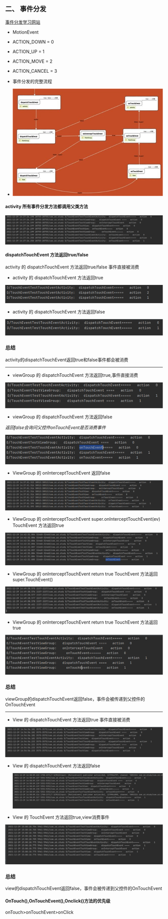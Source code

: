## 二、 事件分发

[事件分发学习网站](https://www.cnblogs.com/chengxuyinli/p/9979826.html)


- MotionEvent
- ACTION_DOWN = 0
- ACTION_UP = 1
- ACTION_MOVE = 2
- ACTION_CANCEL = 3

- 事件分发的完整流程
- ![viewGroup的dispatchTouchEvent返回true](../img/事件分发/完整流程.png)

#### activity  所有事件分发方法都调用父类方法

![activity的dispatchTouchEvent返回true](../img/事件分发/normal_process.png)


#### dispatchTouchEvent 方法返回true/false

activity 的 dispatchTouchEvent 方法返回true/false 事件直接被消费

- activity 的 dispatchTouchEvent 方法返回true

![activity的dispatchTouchEvent返回true](../img/事件分发/activity_disPatch_return_true.png)

- activity 的 dispatchTouchEvent 方法返回false

![activity的dispatchTouchEvent返回false](../img/事件分发/activity_disPatch_return_false.png)

### 总结 ###

activity的dispatchTouchEvent返回true和false事件都会被消费

***

- viewGroup 的 dispatchTouchEvent 方法返回true,事件直接消费

![viewGroup的dispatchTouchEvent返回true](../img/事件分发/viewGroup_disPatch_return_true.png)

- viewGroup 的 dispatchTouchEvent 方法返回false

*返回false会询问父控件onTouchEvent是否消费事件*

![viewGroup的dispatchTouchEvent返回false](../img/事件分发/viewGroup_disPatch_return_false.png)

- ViewGroup 的 onInterceptTouchEvent 返回false

![viewGroup的onInterceptTouchEvent返回true](../img/事件分发/viewGroup_intercept_return_false.png)

- ViewGroup 的 onInterceptTouchEvent super.onInterceptTouchEvent(ev)
  TouchEvent 方法返回true

![view的dispatchTouchEvent返回true](../img/事件分发/viewGroup_superonintercept_onTouchEvent_return_true.png)

- ViewGroup 的 onInterceptTouchEvent return true TouchEvent
  方法返回super.TouchEvent()

![view的dispatchTouchEvent返回true](../img/事件分发/viewGroup_onIntercept_return_true_touchevent_super.png)

- ViewGroup 的 onInterceptTouchEvent return true TouchEvent 方法返回true

![view的dispatchTouchEvent返回true](../img/事件分发/viewGroup_onIntercept_return_true_touchevent_return_true.png)

### 总结 ###

viewGroup的dispatchTouchEvent返回false，事件会被传递到父控件的OnTouchEvent

***

- View 的 dispatchTouchEvent 方法返回true 事件直接被消费

![view的dispatchTouchEvent返回true](../img/事件分发/view_disPatch_return_true.png)

- View 的 dispatchTouchEvent 方法返回false

  ![view的dispatchTouchEvent返回true](../img/事件分发/view_disPatch_return_false.png)

- View 的 TouchEvent 方法返回true,view消费事件

![view的dispatchTouchEvent返回true](../img/事件分发/view_touch_event_return_true.png)

### 总结 ###

view的dispatchTouchEvent返回false，事件会被传递到父控件的OnTouchEvent

#### OnTouch(),OnTouchEvent(),Onclick()方法的优先级

onTouch>onTouchEvent>onClick